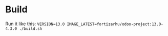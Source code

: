 # Build

Run it like this: `VERSION=13.0 IMAGE_LATEST=fortizarhu/odoo-project:13.0-4.3.0 ./build.sh`

